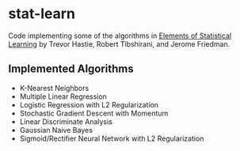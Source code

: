stat-learn
==========
Code implementing some of the algorithms in [Elements of Statistical Learning](http://statweb.stanford.edu/~tibs/ElemStatLearn/) by Trevor Hastie, Robert Tibshirani, and Jerome Friedman.

Implemented Algorithms
----------------------
- K-Nearest Neighbors
- Multiple Linear Regression 
- Logistic Regression with L2 Regularization 
- Stochastic Gradient Descent with Momentum
- Linear Discriminate Analysis
- Gaussian Naive Bayes
- Sigmoid/Rectifier Neural Network with L2 Regularization
